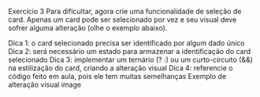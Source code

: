 Exercício 3
Para dificultar, agora crie uma funcionalidade de seleção de card.
Apenas um card pode ser selecionado por vez e seu visual deve sofrer alguma alteração (olhe o exemplo abaixo).

Dica 1: o card selecionado precisa ser identificado por algum dado único
Dica 2: será necessário um estado para armazenar a identificação do card selecionado
Dica 3: implementar um ternário (? :) ou um curto-circuito (&&) na estilização do card, criando a alteração visual
Dica 4: referencie o código feito em aula, pois ele tem muitas semelhanças
Exemplo de alteração visual
image